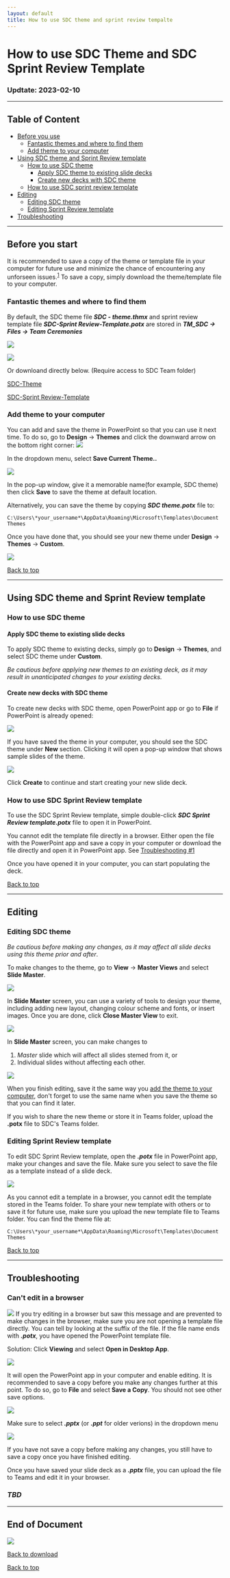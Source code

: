 ```yaml
---
layout: default
title: How to use SDC theme and sprint review tempalte
---
```


# How to use SDC Theme and SDC Sprint Review Template
### Updtate: 2023-02-10

---
## Table of Content
+ [Before you use](#before-you-start)
    + [Fantastic themes and where to find them](#Fantastic-themes-and-where-to-find-them)
    + [Add theme to your computer](#add-theme-to-your-computer)
+ [Using SDC theme and Sprint Review template](#using-sdc-theme-and-sprint-review-template)
    + [How to use SDC theme](#how-to-use-sdc-theme)
        + [Apply SDC theme to existing slide decks](#apply-sdc-theme-to-existing-slide-decks)
        + [Create new decks with SDC theme](#create-new-decks-with-sdc-theme)
    + [How to use SDC sprint review template](#how-to-use-sdc-sprint-review-template)
+ [Editing](#editing)
    + [Editing SDC theme](#editing-sdc-theme)
    + [Editing Sprint Review template](#editing-sprint-review-template)
+ [Troubleshooting](#troubleshooting)

---

## Before you start
It is recommended to save a copy of the theme or template file in your computer for future use and minimize the chance of 
encountering any unforseen issues.<sup>[1](#troubleshooting)</sup>
To save a copy, simply download the theme/template file to your computer.

### Fantastic themes and where to find them

By default, the SDC theme file ***SDC - theme.thmx*** and sprint review template file ***SDC-Sprint Review-Template.potx*** are 
stored in ***TM_SDC -> Files -> Team Ceremonies***

![](image/file_location_1.png)

![](image/file_location_2.png)

Or downloand directly below. (Require access to SDC Team folder)

[SDC-Theme](https://bcgov.sharepoint.com/:u:/t/00108/Eaa3nnuay4lHuE3_EWGUT2kBJE7X_7QMLYnl2-DZex7xFw?e=Ovaa6Q)

[SDC-Sprint Review-Template](https://bcgov.sharepoint.com/:p:/t/00108/EVnDDtpJgqFAgQlGaZOibxwBDxmEaZkwx_sAqTw-uBSpuQ?e=o0oALI)


### Add theme to your computer
You can add and save the theme in PowerPoint so that you can use it next time. To do so, go to **Design** -> **Themes** and click the downward arrow on
the bottom right corner:
![](image/save_theme_1.png)

In the dropdown menu, select **Save Current Theme..**

![](image/save_theme_2.png)

In the pop-up window, give it a memorable name(for example, SDC theme) then click **Save** to save the theme at default location. 

Alternatively, you can save the theme by copying  ***SDC theme.potx*** file to:
```
C:\Users\*your_username*\AppData\Roaming\Microsoft\Templates\Document Themes
```

Once you have done that, you should see your new theme under **Design** -> **Themes** -> **Custom**.

![](image/theme_saved.png)


[Back to top][1]

[1]: #table-of-content

---


## Using SDC theme and Sprint Review template


### How to use SDC theme

#### Apply SDC theme to existing slide decks
To apply SDC theme to existing decks, simply go to **Design** -> **Themes**, and select SDC theme under **Custom**.

*Be cautious before applying new themes to an existing deck, as it may result in unanticipated changes to your existing decks.*

#### Create new decks with SDC theme
To create new decks with SDC theme, open PowerPoint app or go to **File** if PowerPoint is already opened:

![](image/create_new_1.png)

If you have saved the theme in your computer, you should see the SDC theme under **New** section. Clicking it will 
open a pop-up window that shows sample slides of the theme.

![](image/create_new_2.png)

Click **Create** to continue and start creating your new slide deck.

### How to use SDC Sprint Review template
To use the SDC Sprint Review template, simple double-click ***SDC Sprint Review template.potx*** file to open it in PowerPoint.

You cannot edit the template file directly in a browser. Either open the file with the PowerPoint app and save a copy in your
computer or download the file directly and open it in PowerPoint app. See [Troubleshooting #1](#cant-edit-in-a-browser)

Once you have opened it in your computer, you can start populating the deck.


[Back to top][1]


---

## Editing

### Editing SDC theme
*Be cautious before making any changes, as it may affect all slide decks using this theme prior and after*.

To make changes to the theme, go to **View** -> **Master Views** and select **Slide Master**.

![](image/edit_theme_1.png)

In **Slide Master** screen, you can use a variety of tools to design your theme, including adding new layout, changing colour
scheme and fonts, or insert images. Once you are done, click **Close Master View** to exit.

![](image/edit_theme_toolbar.png)

In **Slide Master** screen, you can make changes to

1. *Master* slide which will affect all slides stemed from it, or
1. Individual slides without affecting each other.

![](image/slide_master.png)

When you finish editing, save it the same way you [add the theme to your computer](#add-theme-to-your-computer), don't forget
to use the same name when you save the theme so that you can find it later.

If you wish to share the new theme or store it in Teams folder, upload the **.potx** file to SDC's Teams folder.

### Editing Sprint Review template

To edit SDC Sprint Review template, open the ***.potx*** file in PowerPoint app, make your changes and save the file. Make sure
you select  to save the file as a template instead of a slide deck. 

![](image/save_template.png)

As you cannot edit a template in a browser, you cannot edit the template stored in the Teams folder. To share your new template
with others or to save it for future use, make sure you upload the new template file to Teams folder. You can find the theme file
at:
```
C:\Users\*your_username*\AppData\Roaming\Microsoft\Templates\Document Themes
```



[Back to top][1]


---


## Troubleshooting
### Can't edit in a browser

![](image/cant_edit_in_browser.png)
If you try editing in a browser but saw this message and are prevented to make changes in the browser, make sure you are not opening a template file directly. 
You can tell by looking at the suffix of the file. If the file name ends with ***.potx***, you have opened the PowerPoint template file.

Solution: Click **Viewing** and select **Open in Desktop App**.

![](image/open_in_app.png)

It will open the PowerPoint app in your computer and enable editing. It is recommended to save a copy before you make any changes further at this point.
To do so, go to **File** and select **Save a Copy**. You should not see other save options.

![](image/save_a_copy.png)

Make sure to select ***.pptx*** (or ***.ppt*** for older verions) in the dropdown menu

![](image/save_as_pptx.png)

If you have not save a copy before making any changes, you still have to save a copy once you have finished editing.

Once you have saved your slide deck as a ***.pptx*** file, you can upload the file to Teams and edit it in your browser.

[comment]: # (Thank you Jenn and Laurel for reporting to this issue)

### *TBD*

[comment]: # (populate this section along the way)

---

## End of Document

![](image/bcmark.png)


[Back to download][2]

[Back to top][1]


[2]: #fantastic-themes-and-where-to-find-them